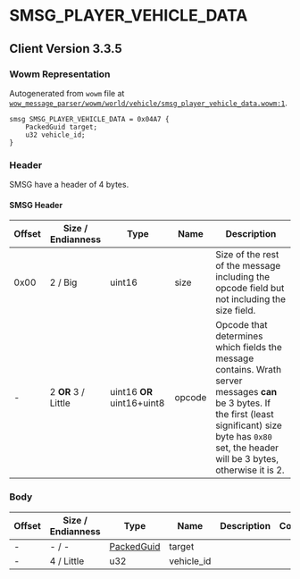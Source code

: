 # SMSG_PLAYER_VEHICLE_DATA

## Client Version 3.3.5

### Wowm Representation

Autogenerated from `wowm` file at [`wow_message_parser/wowm/world/vehicle/smsg_player_vehicle_data.wowm:1`](https://github.com/gtker/wow_messages/tree/main/wow_message_parser/wowm/world/vehicle/smsg_player_vehicle_data.wowm#L1).
```rust,ignore
smsg SMSG_PLAYER_VEHICLE_DATA = 0x04A7 {
    PackedGuid target;
    u32 vehicle_id;
}
```
### Header

SMSG have a header of 4 bytes.

#### SMSG Header

| Offset | Size / Endianness | Type   | Name   | Description |
| ------ | ----------------- | ------ | ------ | ----------- |
| 0x00   | 2 / Big           | uint16 | size   | Size of the rest of the message including the opcode field but not including the size field.|
| -      | 2 **OR** 3 / Little| uint16 **OR** uint16+uint8 | opcode | Opcode that determines which fields the message contains. Wrath server messages **can** be 3 bytes. If the first (least significant) size byte has `0x80` set, the header will be 3 bytes, otherwise it is 2. |

### Body

| Offset | Size / Endianness | Type | Name | Description | Comment |
| ------ | ----------------- | ---- | ---- | ----------- | ------- |
| - | - / - | [PackedGuid](../spec/packed-guid.md) | target |  |  |
| - | 4 / Little | u32 | vehicle_id |  |  |

